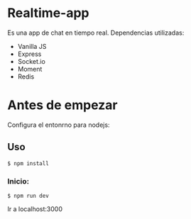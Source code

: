 # Realtime-app


Es una app de chat en tiempo real. Dependencias utilizadas:
 - Vanilla JS
 - Express
 - Socket.io
 - Moment
 - Redis
# Antes de empezar
Configura el entonrno para nodejs:

## Uso

```
$ npm install
```

### Inicio:

```
$ npm run dev
```
Ir a localhost:3000


